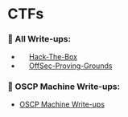# CTFs

### 📕 All Write-ups:
+ <img src="https://avatars.githubusercontent.com/u/67481186?v=4" width="15"> [Hack-The-Box](https://github.com/h4md153v63n/CTFs/blob/main/01_HTB/README.md)
+ <img src="https://miro.medium.com/v2/resize:fit:640/format:webp/1*qI2nolBN5VmdOoa_msaZRw.png" width="15"> [OffSec-Proving-Grounds](https://github.com/h4md153v63n/CTFs/blob/main/02_PG/README.md)

### 📕 OSCP Machine Write-ups:
+ [OSCP Machine Write-ups](https://github.com/h4md153v63n/OSCP-n0tes/blob/main/README.md#-oscp-machine-write-ups)

 

